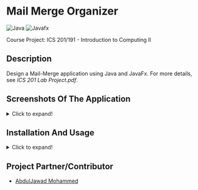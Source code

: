 # Mail Merge Organizer
  ![Java](https://img.shields.io/badge/Java-5181b8?style=flat&logo=java&logoColor=white)
  ![Javafx](https://img.shields.io/badge/-Javafx-orange?style=flat)
  
  Course Project: ICS 201/191 - Introduction to Computing II

## Description
   Design a Mail-Merge application using Java and JavaFx. For more details, see *ICS 201 Lab Project.pdf*.
  
## Screenshots Of The Application
<details>
  <summary>Click to expand!</summary>
  <br/>
  
![](images/1.PNG)
![](images/2.PNG)
![](images/3.PNG)
![](images/4.PNG)
</details>


## Installation And Usage
<details>
  <summary>Click to expand!</summary>
  <br/>
  
1. Installation
   - Make sure you have Javafx and Java 8 installed on your machine.
   - Download/clone this repository.
   - Add the jar files (lib\) (The procedure of adding jar files depend on which IDE or text editor you are using). 
2. Usage
   - Run ````MainWindow.java```` (src\application\MainWindow.java).
</details>

## Project Partner/Contributor
   - [AbdulJawad Mohammed](https://github.com/abbaddon1001)
